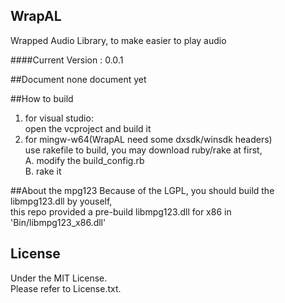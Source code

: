 ﻿## WrapAL
Wrapped Audio Library, to make easier to play audio

####Current Version : 0.0.1

##Document
none document yet

##How to build
1. for visual studio:  
open the vcproject and build it
2. for mingw-w64(WrapAL need some dxsdk/winsdk headers)  
use rakefile to build, you may download ruby/rake at first,  
A. modify the build_config.rb  
B. rake it  

##About the mpg123
Because of the LGPL, you should build the libmpg123.dll by youself,  
this repo provided a pre-build libmpg123.dll for x86 in 
'Bin/libmpg123_x86.dll'

## License
Under the MIT License.  
Please refer to License.txt.
